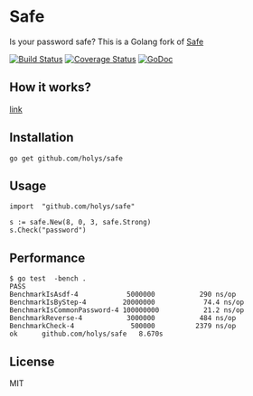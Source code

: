 # Safe

Is your password safe? This is a Golang fork of [Safe](https://github.com/lepture/safe)

[![Build Status](https://travis-ci.org/holys/safe.svg)](https://travis-ci.org/holys/safe)
[![Coverage Status](https://coveralls.io/repos/holys/safe/badge.svg?branch=master&service=github)](https://coveralls.io/github/holys/safe?branch=master)
[![GoDoc](https://godoc.org/github.com/holys/safe?status.svg)](https://godoc.org/github.com/holys/safe)


## How it works?

[link](https://github.com/lepture/safe#how-it-works)

## Installation 

```
go get github.com/holys/safe
```


## Usage 

```
import  "github.com/holys/safe"

s := safe.New(8, 0, 3, safe.Strong)
s.Check("password")
```



## Performance

```
$ go test  -bench .
PASS
BenchmarkIsAsdf-4          	 5000000	       290 ns/op
BenchmarkIsByStep-4        	20000000	        74.4 ns/op
BenchmarkIsCommonPassword-4	100000000	        21.2 ns/op
BenchmarkReverse-4         	 3000000	       484 ns/op
BenchmarkCheck-4           	  500000	      2379 ns/op
ok  	github.com/holys/safe	8.670s
```


## License

MIT




